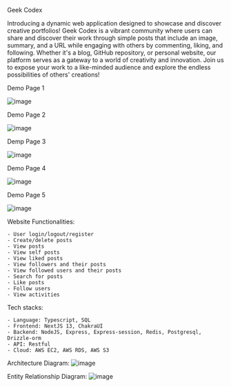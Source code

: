 Geek Codex

Introducing a dynamic web application designed to showcase and discover creative portfolios! Geek Codex is a vibrant community where users can share and discover their work through simple posts that include an image, summary, and a URL while engaging with others by commenting, liking, and following. Whether it's a blog, GitHub repository, or personal website, our platform serves as a gateway to a world of creativity and innovation. Join us to expose your work to a like-minded audience and explore the endless possibilities of others' creations!

Demo Page 1

![image](https://github.com/FzComet206/GeekCodex-Client/assets/24278214/8d2e7664-9153-4333-a868-d3f846964106)

Demo Page 2

![image](https://github.com/FzComet206/GeekCodex-Client/assets/24278214/bc68a45a-b3c3-482c-af49-110dbe2b0547)

Demp Page 3

![image](https://github.com/FzComet206/GeekCodex-Client/assets/24278214/7b846a56-fa0d-44fa-a365-9bb306b5f782)

Demo Page 4

![image](https://github.com/FzComet206/GeekCodex-Client/assets/24278214/a8080f3f-22d0-4e36-8e11-b7318a1c721a)

Demo Page 5

![image](https://github.com/FzComet206/GeekCodex-Client/assets/24278214/c9aa484e-b085-4281-bbe9-b588e41d6f2e)




Website Functionalities:

    - User login/logout/register
    - Create/delete posts
    - View posts
    - View self posts
    - View liked posts
    - View followers and their posts
    - View followed users and their posts
    - Search for posts
    - Like posts
    - Follow users
    - View activities

Tech stacks:

    - Language: Typescript, SQL
    - Frontend: NextJS 13, ChakraUI
    - Backend: NodeJS, Express, Express-session, Redis, Postgresql, Drizzle-orm
    - API: Restful
    - Cloud: AWS EC2, AWS RDS, AWS S3

Architecture Diagram:
![image](https://github.com/FzComet206/GeekCodex-Client/assets/24278214/9b80421a-cef8-43ef-a735-42012912cc12)



Entity Relationship Diagram:
![image](https://github.com/FzComet206/GeekCodex-Client/assets/24278214/8c68e28b-2401-48bc-9c69-0bf255aaa17f)




